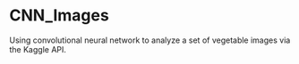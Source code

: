 # CNN_Images
Using convolutional neural network to analyze a set of vegetable images via the Kaggle API.
